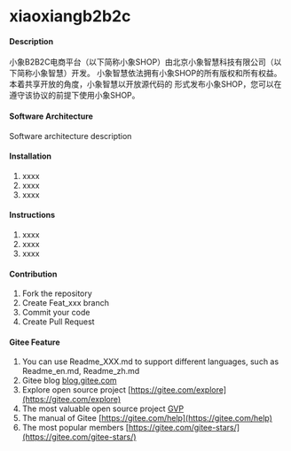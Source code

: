 # xiaoxiangb2b2c

#### Description
小象B2B2C电商平台（以下简称小象SHOP）由北京小象智慧科技有限公司（以下简称小象智慧）开发。
小象智慧依法拥有小象SHOP的所有版权和所有权益。本着共享开放的角度，小象智慧以开放源代码的
形式发布小象SHOP，您可以在遵守该协议的前提下使用小象SHOP。

#### Software Architecture
Software architecture description

#### Installation

1.  xxxx
2.  xxxx
3.  xxxx

#### Instructions

1.  xxxx
2.  xxxx
3.  xxxx

#### Contribution

1.  Fork the repository
2.  Create Feat_xxx branch
3.  Commit your code
4.  Create Pull Request


#### Gitee Feature

1.  You can use Readme\_XXX.md to support different languages, such as Readme\_en.md, Readme\_zh.md
2.  Gitee blog [blog.gitee.com](https://blog.gitee.com)
3.  Explore open source project [https://gitee.com/explore](https://gitee.com/explore)
4.  The most valuable open source project [GVP](https://gitee.com/gvp)
5.  The manual of Gitee [https://gitee.com/help](https://gitee.com/help)
6.  The most popular members  [https://gitee.com/gitee-stars/](https://gitee.com/gitee-stars/)
